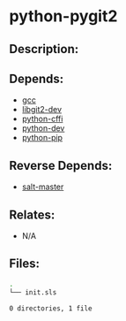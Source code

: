# python-pygit2

## Description:



## Depends:

  -  [gcc](/salt/gcc)
  -  [libgit2-dev](/salt/libgit2-dev)
  -  [python-cffi](/salt/python-cffi)
  -  [python-dev](/salt/python-dev)
  -  [python-pip](/salt/python-pip)

## Reverse Depends:

  -  [salt-master](/salt/salt-master)

## Relates:

  -  N/A

## Files:

```bash
.
└── init.sls

0 directories, 1 file
```
